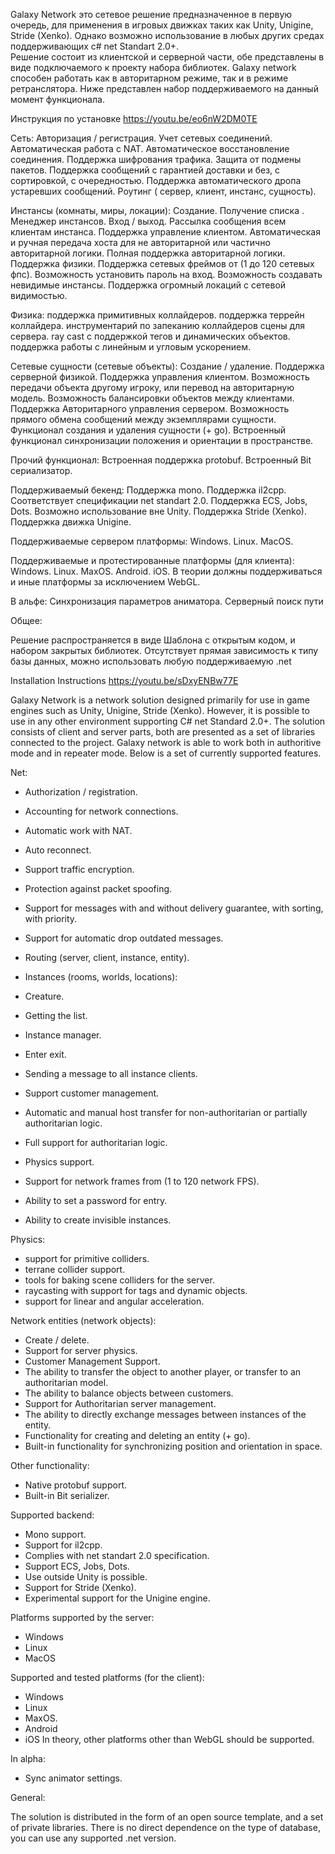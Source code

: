 Galaxy Network это сетевое решение предназначенное в первую очередь, для применения в игровых движках таких как Unity, Unigine, Stride (Xenko). Однако возможно использование в любых других средах поддерживающих c# net Standart 2.0+.  
Решение состоит из клиентской и серверной части, обе представлены в виде подключаемого к проекту набора библиотек.  Galaxy network способен работать как в авторитарном режиме, так и в режиме ретранслятора.  Ниже представлен набор поддерживаемого на данный момент функционала.

Инструкция по установке https://youtu.be/eo6nW2DM0TE

Сеть:
Авторизация / регистрация.
Учет сетевых соединений.
Автоматическая работа с NAT.
Автоматическое восстановление соединения.
Поддержка шифрования трафика.
Защита от подмены пакетов.
Поддержка сообщений с гарантией доставки и без, с сортировкой, с очередностью.
Поддержка автоматического дропа устаревших сообщений.
Роутинг ( сервер, клиент, инстанс, сущность).

Инстансы (комнаты, миры, локации):
Создание. 
Получение списка . 
Менеджер инстансов.
Вход / выход.
Рассылка сообщения всем клиентам инстанса.
Поддержка управление клиентом.
Автоматическая и ручная передача хоста для не авторитарной или частично авторитарной логики.
Полная поддержка авторитарной логики.
Поддержка физики.
Поддержка сетевых фреймов от (1 до 120 сетевых фпс).
Возможность установить пароль на вход.
Возможность создавать невидимые инстансы.
Поддержка огромный локаций с сетевой видимостью.


Физика:
поддержка примитивных коллайдеров.
поддержка террейн коллайдера.
инструментарий по запеканию коллайдеров сцены для сервера.
ray cast с поддержкой тегов и динамических объектов.
поддержка работы с линейным и угловым ускорением.

Сетевые сущности (сетевые объекты):
Создание / удаление.
Поддержка серверной физикой.
Поддержка управления клиентом.
Возможность передачи объекта другому игроку, или перевод на авторитарную модель.
Возможность балансировки объектов между клиентами.
Поддержка Авторитарного управления сервером.
Возможность прямого обмена сообщений между экземплярами сущности.
Функционал создания и удаления сущности (+ go).
Встроенный функционал синхронизации положения и ориентации в пространстве.

Прочий функционал:
Встроенная поддержка protobuf.
Встроенный Bit сериализатор.

Поддерживаемый бекенд:
Поддержка mono.
Поддержка il2cpp.
Соответствует спецификации net standart 2.0.
Поддержка ECS, Jobs, Dots.
Возможно использование вне Unity.
Поддержка Stride (Xenko).
Поддержка движка Unigine.

Поддерживаемые сервером платформы:
Windows.
Linux.
MacOS.

 Поддерживаемые и протестированные платформы (для клиента):
Windows.
Linux.
MaxOS.
Android.
iOS.
 В теории должны поддерживаться и иные платформы за исключением WebGL.

В альфе:
Синхронизация параметров аниматора.
Серверный поиск пути

Общее:

Решение распространяется в виде Шаблона с открытым кодом, и набором закрытых библиотек.
Отсутствует прямая зависимость к типу базы данных, можно использовать любую поддерживаемую .net



Installation Instructions 
https://youtu.be/sDxyENBw77E

Galaxy Network is a network solution designed primarily for use in game engines such as Unity, Unigine, Stride (Xenko). However, it is possible to use in any other environment supporting C# net Standard 2.0+.
The solution consists of client and server parts, both are presented as a set of libraries connected to the project. Galaxy network is able to work both in authoritive mode and in repeater mode. Below is a set of currently supported features.



Net:
- Authorization / registration.
- Accounting for network connections.
- Automatic work with NAT.
- Auto reconnect.
- Support traffic encryption.
- Protection against packet spoofing.
- Support for messages with and without delivery guarantee, with sorting, with priority.
- Support for automatic drop outdated messages.
- Routing (server, client, instance, entity).

- Instances (rooms, worlds, locations):
- Creature.
- Getting the list.
- Instance manager.
- Enter exit.
- Sending a message to all instance clients.
- Support customer management.
- Automatic and manual host transfer for non-authoritarian or partially authoritarian logic.
- Full support for authoritarian logic.
- Physics support.
- Support for network frames from (1 to 120 network FPS).
- Ability to set a password for entry.
- Ability to create invisible instances.


Physics:
- support for primitive colliders.
- terrane collider support.
- tools for baking scene colliders for the server.
- raycasting with support for tags and dynamic objects.
- support for linear and angular acceleration.

Network entities (network objects):
- Create / delete.
- Support for server physics.
- Customer Management Support.
- The ability to transfer the object to another player, or transfer to an authoritarian model.
- The ability to balance objects between customers.
- Support for Authoritarian server management.
- The ability to directly exchange messages between instances of the entity.
- Functionality for creating and deleting an entity (+ go).
- Built-in functionality for synchronizing position and orientation in space.

Other functionality:
- Native protobuf support.
- Built-in Bit serializer.

Supported backend:
- Mono support.
- Support for il2cpp.
- Complies with net standart 2.0 specification.
- Support ECS, Jobs, Dots.
- Use outside Unity is possible.
- Support for Stride (Xenko).
- Experimental support for the Unigine engine.

Platforms supported by the server:
- Windows
- Linux
- MacOS

Supported and tested platforms (for the client):
- Windows
- Linux
- MaxOS.
- Android
- iOS
In theory, other platforms other than WebGL should be supported.

In alpha:
- Sync animator settings.

General:

The solution is distributed in the form of an open source template, and a set of private libraries.
There is no direct dependence on the type of database, you can use any supported .net version.
